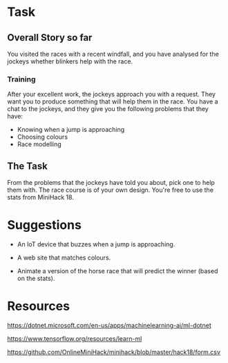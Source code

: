 # Task

## Overall Story so far

You visited the races with a recent windfall, and you have analysed for the jockeys whether blinkers help with the race.  

### Training

After your excellent work, the jockeys approach you with a request.  They want you to produce something that will help them in the race.  You have a chat to the jockeys, and they give you the following problems that they have:
- Knowing when a jump is approaching
- Choosing colours
- Race modelling


## The Task

From the problems that the jockeys have told you about, pick one to help them with.  The race course is of your own design.  You're free to use the stats from MiniHack 18.


# Suggestions

* An IoT device that buzzes when a jump is approaching.

* A web site that matches colours.

* Animate a version of the horse race that will predict the winner (based on the stats).



# Resources

https://dotnet.microsoft.com/en-us/apps/machinelearning-ai/ml-dotnet

https://www.tensorflow.org/resources/learn-ml

https://github.com/OnlineMiniHack/minihack/blob/master/hack18/form.csv

